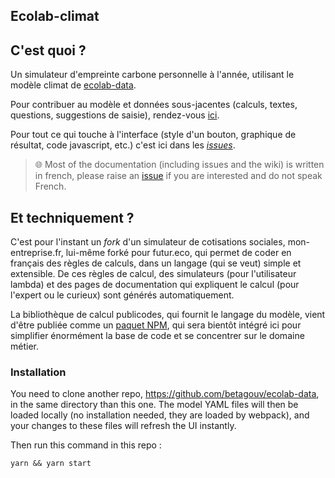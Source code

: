 ## Ecolab-climat

## C'est quoi ?

Un simulateur d'empreinte carbone personnelle à l'année, utilisant le modèle climat de [ecolab-data](https://github.com/betagouv/ecolab-data).

Pour contribuer au modèle et données sous-jacentes (calculs, textes, questions, suggestions de saisie), rendez-vous [ici](https://github.com/betagouv/ecolab-data/blob/master/CONTRIBUTING.md).

Pour tout ce qui touche à l'interface (style d'un bouton, graphique de résultat, code javascript, etc.) c'est ici dans les [_issues_](https://github.com/betagouv/ecolab-climat/issues).

> 🌐 Most of the documentation (including issues and the wiki) is written in french, please raise an [issue](https://github.com/betagouv/ecolab-climat/issues/new) if you are interested and do not speak French.

## Et techniquement ?

C'est pour l'instant un _fork_ d'un simulateur de cotisations sociales, mon-entreprise.fr, lui-même forké pour futur.eco, qui permet de coder en français des règles de calculs, dans un langage (qui se veut) simple et extensible. De ces règles de calcul, des simulateurs (pour l'utilisateur lambda) et des pages de documentation qui expliquent le calcul (pour l'expert ou le curieux) sont générés automatiquement.

La bibliothèque de calcul publicodes, qui fournit le langage du modèle, vient d'être publiée comme un [paquet NPM](https://www.npmjs.com/package/publicodes), qui sera bientôt intégré ici pour simplifier énormément la base de code et se concentrer sur le domaine métier.

### Installation

You need to clone another repo, https://github.com/betagouv/ecolab-data, in the same directory than this one. The model YAML files will then be loaded locally (no installation needed, they are loaded by webpack), and your changes to these files will refresh the UI instantly.

Then run this command in this repo :

`yarn && yarn start`
